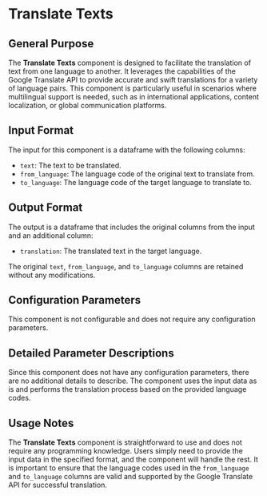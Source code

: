 # Translate Texts

## General Purpose

The **Translate Texts** component is designed to facilitate the translation of text from one language to another. It leverages the capabilities of the Google Translate API to provide accurate and swift translations for a variety of language pairs. This component is particularly useful in scenarios where multilingual support is needed, such as in international applications, content localization, or global communication platforms.

## Input Format

The input for this component is a dataframe with the following columns:

- `text`: The text to be translated.
- `from_language`: The language code of the original text to translate from.
- `to_language`: The language code of the target language to translate to.

## Output Format

The output is a dataframe that includes the original columns from the input and an additional column:

- `translation`: The translated text in the target language.

The original `text`, `from_language`, and `to_language` columns are retained without any modifications.

## Configuration Parameters

This component is not configurable and does not require any configuration parameters.

## Detailed Parameter Descriptions

Since this component does not have any configuration parameters, there are no additional details to describe. The component uses the input data as is and performs the translation process based on the provided language codes.

## Usage Notes

The **Translate Texts** component is straightforward to use and does not require any programming knowledge. Users simply need to provide the input data in the specified format, and the component will handle the rest. It is important to ensure that the language codes used in the `from_language` and `to_language` columns are valid and supported by the Google Translate API for successful translation.